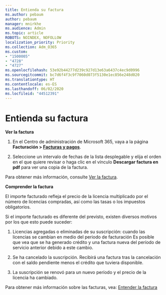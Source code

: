 ```yaml
---
title: Entienda su factura
ms.author: pebaum
author: pebaum
manager: mnirkhe
ms.audience: Admin
ms.topic: article
ROBOTS: NOINDEX, NOFOLLOW
localization_priority: Priority
ms.collection: Adm_O365
ms.custom:
- "1500005"
- "4728"
- "4727"
ms.openlocfilehash: 53e92b44277d239c927d13e63a6437c4ec9d0996
ms.sourcegitcommit: bc7d6f4f3c9f7060d073f5130e1ec856e248d020
ms.translationtype: HT
ms.contentlocale: es-ES
ms.lasthandoff: 06/02/2020
ms.locfileid: "44512391"
---
```

# <a name="understand-your-bill"></a>Entienda su factura

**Ver la factura**

1. En el Centro de administración de Microsoft 365, vaya a la página **Facturación > [Facturas y pagos](https://go.microsoft.com/fwlink/p/?linkid=848039)**.

2. Seleccione un intervalo de fechas de la lista desplegable y elija el orden en el que quiere revisar o haga clic en el vínculo **Descargar factura en pdf** para ver una copia de la factura.

Para obtener más información, consulte [Ver la factura](https://docs.microsoft.com/microsoft-365/commerce/billing-and-payments/view-your-bill-or-invoice).

**Comprender la factura**

El importe facturado refleja el precio de la licencia multiplicado por el número de licencias compradas, así como las tasas o los impuestos obligatorios.

Si el importe facturado es diferente del previsto, existen diversos motivos por los que esto puede suceder:

1. Licencias agregadas o eliminadas de su suscripción: cuando las licencias se cambian en medio del periodo de facturación  Es posible que vea que se ha generado crédito y una factura nueva del período de servicio anterior debido a este cambio.

2. Se ha cancelado la suscripción.  Recibirá una factura tras la cancelación con el saldo pendiente menos el crédito que tuviera disponible.

3. La suscripción se renovó para un nuevo período y el precio de la licencia ha cambiado.  

Para obtener más información sobre las facturas, vea: [Entender la factura](https://support.office.com/article/Understand-your-invoice-for-Office-365-for-business-0724b428-fb59-4962-8c37-6674166d7507)
